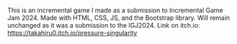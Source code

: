 This is an incremental game I made as a submission to Incremental Game Jam 2024. Made with HTML, CSS, JS, and the Bootstrap library. Will remain unchanged as it was a submission to the IGJ2024.
Link on itch.io: https://takahiru0.itch.io/pressure-singularity
